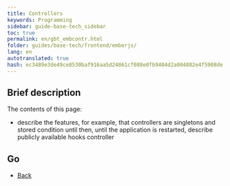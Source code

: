 ```yaml
--- 
title: Controllers 
keywords: Programming 
sidebar: guide-base-tech_sidebar 
toc: true 
permalink: en/gbt_embcontr.html 
folder: guides/base-tech/frontend/emberjs/ 
lang: en 
autotranslated: true 
hash: ec3489e3de49ce8530baf916aa5d24861cf088e0fb9404d2a004882e4f5908de 
--- 
```


## Brief description 

The contents of this page: 

* describe the features, for example, that controllers are singletons and stored condition until then, until the application is restarted, describe publicly available hooks controller 

## Go 

* [Back](gbt_emberjs.html)


